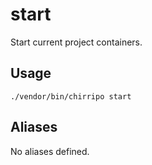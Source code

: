 # start

Start current project containers.

## Usage

```
./vendor/bin/chirripo start
```

## Aliases

No aliases defined.
